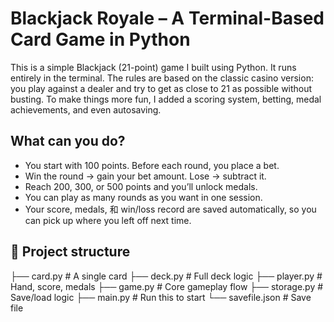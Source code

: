 # Blackjack Royale – A Terminal-Based Card Game in Python

This is a simple Blackjack (21-point) game I built using Python. It runs entirely in the terminal. The rules are based on the classic casino version: you play against a dealer and try to get as close to 21 as possible without busting. To make things more fun, I added a scoring system, betting, medal achievements, and even autosaving.

##  What can you do?

- You start with 100 points. Before each round, you place a bet.
- Win the round → gain your bet amount. Lose → subtract it.
- Reach 200, 300, or 500 points and you’ll unlock medals.
- You can play as many rounds as you want in one session.
- Your score, medals, 和 win/loss record are saved automatically, so you can pick up where you left off next time.

## 📁 Project structure
  ├── card.py        # A single card
  ├── deck.py        # Full deck logic
  ├── player.py      # Hand, score, medals
  ├── game.py        # Core gameplay flow
  ├── storage.py     # Save/load logic
  ├── main.py        # Run this to start
  └── savefile.json  # Save file
